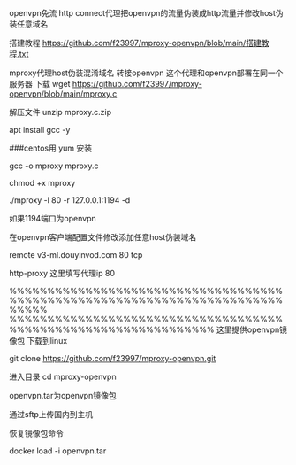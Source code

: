 
openvpn免流
http connect代理把openvpn的流量伪装成http流量并修改host伪装任意域名

搭建教程
https://github.com/f23997/mproxy-openvpn/blob/main/搭建教程.txt


mproxy代理host伪装混淆域名 转接openvpn
这个代理和openvpn部署在同一个服务器
下载
wget https://github.com/f23997/mproxy-openvpn/blob/main/mproxy.c



解压文件
unzip mproxy.c.zip

apt install gcc -y



###centos用 yum 安装


gcc -o mproxy mproxy.c

chmod +x mproxy


./mproxy -l 80 -r 127.0.0.1:1194 -d

如果1194端口为openvpn

在openvpn客户端配置文件修改添加任意host伪装域名




remote v3-ml.douyinvod.com 80 tcp


http-proxy 这里填写代理ip 80




%%%%%%%%%%%%%%%%%%%%%%%%%%%%%%%%%%%%%%%%%%%%%%%%%%%%%%%%%%%%%%%%%%%%%%%%%%%%%         %%%%%%%%%%%%%%%%%%%%%%%%%%%%%%%%%%%%%%%%%%%%%%%%%%%%%%%%%%%%%%%
这里提供openvpn镜像包
下载到linux

git clone https://github.com/f23997/mproxy-openvpn.git

进入目录
cd mproxy-openvpn

openvpn.tar为openvpn镜像包

通过sftp上传国内到主机


恢复镜像包命令


docker load -i openvpn.tar
